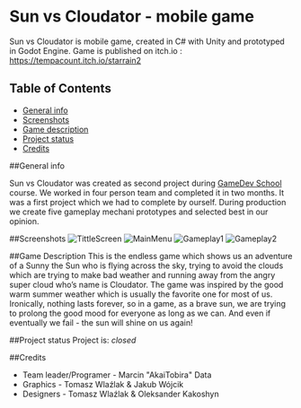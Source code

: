 # Sun vs Cloudator - mobile game

Sun vs Cloudator is mobile game, created in C# with Unity and prototyped in Godot Engine.
Game is published on itch.io : https://tempacount.itch.io/starrain2

## Table of Contents
* [General info](#general-info)
* [Screenshots](#screenshots)
* [Game description](#game-description)
* [Project status](#project-status)
* [Credits](#credits)

##General info

Sun vs Cloudator was created as second project during [GameDev School]( https://gds.gamedevschool.pl/ ) course. We worked in four person team and completed it in two months. It was a first project which we had to complete by ourself. During production we create five gameplay mechani prototypes and selected best in our opinion.   

##Screenshots
![TittleScreen](./images/unnamed.jpg)
![MainMenu](./images/unnamed1.jpg)
![Gameplay1](./images/unnamed2.jpg)
![Gameplay2](./images/unnamed3.jpg)

##Game Description
This is the endless game which shows us an adventure of a Sunny the Sun who is
flying across the sky, trying to avoid the clouds which are trying to make bad
weather and running away from the angry super cloud who’s name is Cloudator. The
game was inspired by the good warm summer weather which is usually the favorite
one for most of us. Ironically, nothing lasts forever, so in a game, as a brave sun, we
are trying to prolong the good mood for everyone as long as we can. And even if
eventually we fail - the sun will shine on us again!

##Project status
Project is: _closed_

##Credits
* Team leader/Programer - Marcin "AkaiTobira" Data
* Graphics  - Tomasz Wlaźlak & Jakub Wójcik
* Designers - Tomasz Wlaźlak & Oleksander Kakoshyn


 
 
